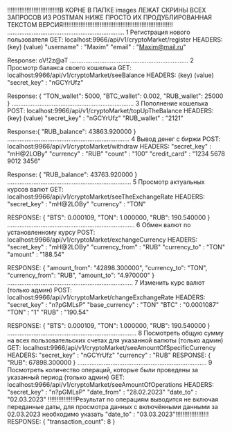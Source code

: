 !!!!!!!!!!!!!!!!!!!!!!!!!!!!!!В КОРНЕ В ПАПКЕ images ЛЕЖАТ СКРИНЫ ВСЕХ ЗАПРОСОВ ИЗ POSTMAN НИЖЕ ПРОСТО
ИХ ПРОДУБЛИРОВАННАЯ ТЕКСТОМ ВЕРСИЯ!!!!!!!!!!!!!!!!!!!!!!!!!!!!!!!!!!!!!!!!!!!!!!!!!!!!!!!!!!!!!!!
...................................................................
1 Регистрация нового пользователя
GET:     localhost:9966/api/v1/cryptoMarket/register
HEADERS:
(key)    (value)
"username" : "Maxim"
"email" : "Maxim@mail.ru"

Response:  oV!2z@aT
....................................................................
2 Просмотр баланса своего кошелька
GET: localhost:9966/api/v1/cryptoMarket/seeBalance
HEADERS:
(key)        (value)
"secret_key" : "nGCYrUfz"

Response:  {
"TON_wallet": 5000,
"BTC_wallet": 0.002,
"RUB_wallet": 25000
}
......................................................................
3 Пополнение кошелька
POST: localhost:9966/api/v1/cryptoMarket/topUpTheBalance
HEADERS:
(key)      (value)
"secret_key" : "nGCYrUfz"
"RUB_wallet" : "2121"

Response:{
"RUB_balance": 43863.920000
}
...................................................................... 
4 Вывод денег с биржи
POST: localhost:9966/api/v1/cryptoMarket/withdraw
HEADERS:
"secret_key" : "mH@2LOBy"
"currency" : "RUB"
"count" : "100"
"credit_card" : "1234 5678 9012 3456"

Response: {
"RUB_balance": 43763.920000
}
.......................................................................
5 Просмотр актуальных курсов валют
GET: localhost:9966/api/v1/cryptoMarket/seeTheExchangeRate
HEADERS:
"secret_key" : "mH@2LOBy"
"currency" : "TON"

RESPONSE:
{
"BTS": 0.000109,
"TON": 1.000000,
"RUB": 190.540000
}
.........................................................................
6 Обмен валют по установленному курсу
POST: localhost:9966/api/v1/cryptoMarket/exchangeCurrency
HEADERS:
"secret_key" : "mH@2LOBy"
"currency_from" : "RUB"
"currency_to" : "TON"
"amount" : "188.54"

RESPONSE:
{
"amount_from": "42898.300000",
"currency_to": "TON",
"currency_from": "RUB",
"amount_to": "4.970000"
}
........................................................................
7 Изменить курс валют (только админ)
POST: localhost:9966/api/v1/cryptoMarket/changeExchangeRate
HEADERS:
"secret_key" : "n?pGMLsP"
"base_currency" : "TON"
"BTC" : "0.0001087"
"TON" : "1"
"RUB" : "190.54"

RESPONSE:
{
"BTS": 0.000109,
"TON": 1.000000,
"RUB": 190.540000
}
..........................................................................
8 Посмотреть общую сумму на всех пользовательских счетах для указанной валюты (только админ)
GET: localhost:9966/api/v1/cryptoMarket/seeAmountOfSpecificCurrency
HEADERS:
"secret_key" : "nGCYrUfz"
"currency" : "RUB"
RESPONSE:
{
"RUB": 67898.300000
}
..........................................................................
9 Посмотреть количество операций, которые были проведены за указанный период (только админ)
GET: localhost:9966/api/v1/cryptoMarket/seeAmountOfOperations
HEADERS:
"secret_key" : "n?pGMLsP"
"date_from" : "28.02.2023"
"date_to" : "02.03.2023"
!!!!!!!!!!!!!!!!Результат по операциям выводится не включая переданные даты, для просмотра данных с включёнными данными
за 02.03.2023 необходимо указать "date_to" : "03.03.2023"!!!!!!!!!!!!!!!!!!!
RESPONSE:
{
"transaction_count": 8
}